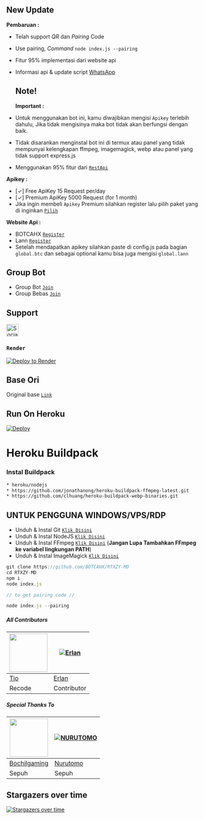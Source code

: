## New Update

**Pembaruan :**

- Telah support *QR* dan *Pairing* Code 
- Use pairing, *Command* ```node index.js --pairing``` 
- Fitur 95% implementasi dari website api
- Informasi api & update script [WhatsApp](https://whatsapp.com/channel/0029Va8ZH8fFXUuc69TGVw1q)
  ## Note!
  **Important :**
  
- Untuk menggunakan bot ini, kamu diwajibkan mengisi ```Apikey``` terlebih dahulu, Jika tidak mengisinya maka bot tidak akan berfungsi dengan baik.
- Tidak disarankan menginstal bot ini di termux atau panel yang tidak mempunyai kelengkapan ffmpeg, imagemagick, webp atau panel yang tidak support express.js
  
- Menggunakan 95% fitur dari [`RestApi`](https://api.botcahx.eu.org)  


**Apikey :**
- [✓] Free ApiKey 15 Request per/day
- [✓] Premium ApiKey 5000 Request (for 1 month)
- Jika ingin membeli ```Apikey``` Premium silahkan register lalu pilih paket yang di inginkan [`Pilih`](https://api.botcahx.eu.org/price)

**Website Api :**
- BOTCAHX [`Register`](https://api.botcahx.eu.org)
- Lann [`Register`](https://api.betabotz.eu.org)
- Setelah mendapatkan apikey silahkan paste di config.js pada bagian ```global.btc``` dan sebagai optional kamu bisa juga mengisi ```global.lann```


## Group Bot
- Group Bot [`Join`](https://chat.whatsapp.com/JQGztHjlOb7J4CXhLZnk8Q)
- Group Bebas [`Join`](https://chat.whatsapp.com/KrxlrTjuZ1o3gbL4fyXTnL)
## Support

<a href="https://sociabuzz.com/tioclkp02" target="_blank"><img src="https://img.shields.io/badge/Buy_Me_A_Coffee-FFDD00?style=for-the-badge&logo=buy-me-a-coffee&logoColor=black" height="32px" alt="Sociabuzz"></a>


### `Render`

[![Deploy to Render](https://render.com/images/deploy-to-render-button.svg)](https://dashboard.render.com/blueprint/new?repo=https%3A%2F%2Fgithub.com%2FBOTCAHX%2FRTXZY-MD)
## Base Ori
Original base [`Link`](https://github.com/HelgaIlham/ZukaBet)

## Run On Heroku

[![Deploy](https://www.herokucdn.com/deploy/button.svg)](https://heroku.com/deploy?template=https://github.com/BOTCAHX/RTXZY-MD)
# Heroku Buildpack
### Instal Buildpack
```bash
* heroku/nodejs
* https://github.com/jonathanong/heroku-buildpack-ffmpeg-latest.git
* https://github.com/clhuang/heroku-buildpack-webp-binaries.git
```

## UNTUK PENGGUNA WINDOWS/VPS/RDP

* Unduh & Instal Git [`Klik Disini`](https://git-scm.com/downloads)
* Unduh & Instal NodeJS [`Klik Disini`](https://nodejs.org/en/download)
* Unduh & Instal FFmpeg [`Klik Disini`](https://ffmpeg.org/download.html) (**Jangan Lupa Tambahkan FFmpeg ke variabel lingkungan PATH**)
* Unduh & Instal ImageMagick [`Klik Disini`](https://imagemagick.org/script/download.php)

```javascript
git clone https://github.com/BOTCAHX/RTXZY-MD
cd RTXZY-MD
npm i
node index.js
```
```javascript
// to get pairing code //

node index.js --pairing

```


##### All Contributors
<a href="https://github.com/BOTCAHX"><img src="https://github.com/BOTCAHX.png?size=100" width="100" height="100"></a> | [![Erlan](https://github.com/ERLANRAHMAT.png?size=100)](https://github.com/ERLANRAHMAT) 
---|---
[Tio](https://github.com/BOTCAHX)  | [Erlan](https://github.com/ERLANRAHMAT)
Recode | Contributor |

##### Special Thanks To
<!--[![Nurutomo](https://github.com/Nurutomo.png?size=100)](https://github.com/Nurutomo)
[![BochilGaming](https://github.com/BochilGaming.png?size=100)](https://github.com/BochilGaming)
[![adiwajshing/Baileys](https://github.com/adiwajshing.png?size=100)](https://github.com/adiwajshing)-->
<a href="https://github.com/BochilGaming"><img src="https://github.com/BochilGaming.png?size=100" width="100" height="100"></a> | [![NURUTOMO](https://github.com/Nurutomo.png?size=100)](https://github.com/Nurutomo) 
---|---
[Bochilgaming](https://github.com/BochilGaming)  | [Nurutomo](https://github.com/Nurutomo)
Sepuh | Sepuh |


## Stargazers over time
[![Stargazers over time](https://starchart.cc/BOTCAHX/RTXZY-MD.svg?background=%23FFFFFF&axis=%23333333&line=%23e76060)](https://starchart.cc/BOTCAHX/RTXZY-MD)
